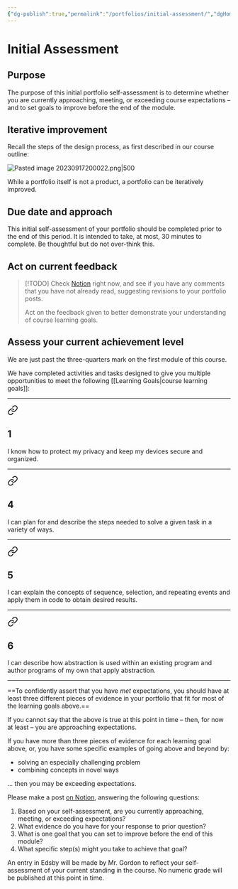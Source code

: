 ```yaml
---
{"dg-publish":true,"permalink":"/portfolios/initial-assessment/","dgHomeLink":true}
---
```


# Initial Assessment

## Purpose

The purpose of this initial portfolio self-assessment is to determine whether you are currently approaching, meeting, or exceeding course expectations – and to set goals to improve before the end of the module.

## Iterative improvement

Recall the steps of the design process, as first described in our course outline:

![Pasted image 20230917200022.png|500](/img/user/Media/Pasted%20image%2020230917200022.png)

While a portfolio itself is not a product, a portfolio can be iteratively improved.

## Due date and approach

This initial self-assessment of your portfolio should be completed prior to the end of this period. It is intended to take, at most, 30 minutes to complete. Be thoughtful but do not over-think this.

## Act on current feedback

> [!TODO]
> Check [Notion](https://notion.so) right now, and see if you have any comments that you have not already read, suggesting revisions to your portfolio posts.
> 
> Act on the feedback given to better demonstrate your understanding of course learning goals.

## Assess your current achievement level

We are just past the three-quarters mark on the first module of this course.

We have completed activities and tasks designed to give you multiple opportunities to meet the following [[Learning Goals\|course learning goals]]:

---


<div class="transclusion internal-embed is-loaded"><a class="markdown-embed-link" href="/learning-goals/#1" aria-label="Open link"><svg xmlns="http://www.w3.org/2000/svg" width="24" height="24" viewBox="0 0 24 24" fill="none" stroke="currentColor" stroke-width="2" stroke-linecap="round" stroke-linejoin="round" class="svg-icon lucide-link"><path d="M10 13a5 5 0 0 0 7.54.54l3-3a5 5 0 0 0-7.07-7.07l-1.72 1.71"></path><path d="M14 11a5 5 0 0 0-7.54-.54l-3 3a5 5 0 0 0 7.07 7.07l1.71-1.71"></path></svg></a><div class="markdown-embed">



## 1

I know how to protect my privacy and keep my devices secure and organized.


</div></div>


---


<div class="transclusion internal-embed is-loaded"><a class="markdown-embed-link" href="/learning-goals/#4" aria-label="Open link"><svg xmlns="http://www.w3.org/2000/svg" width="24" height="24" viewBox="0 0 24 24" fill="none" stroke="currentColor" stroke-width="2" stroke-linecap="round" stroke-linejoin="round" class="svg-icon lucide-link"><path d="M10 13a5 5 0 0 0 7.54.54l3-3a5 5 0 0 0-7.07-7.07l-1.72 1.71"></path><path d="M14 11a5 5 0 0 0-7.54-.54l-3 3a5 5 0 0 0 7.07 7.07l1.71-1.71"></path></svg></a><div class="markdown-embed">



## 4

I can plan for and describe the steps needed to solve a given task in a variety of ways.


</div></div>


---


<div class="transclusion internal-embed is-loaded"><a class="markdown-embed-link" href="/learning-goals/#5" aria-label="Open link"><svg xmlns="http://www.w3.org/2000/svg" width="24" height="24" viewBox="0 0 24 24" fill="none" stroke="currentColor" stroke-width="2" stroke-linecap="round" stroke-linejoin="round" class="svg-icon lucide-link"><path d="M10 13a5 5 0 0 0 7.54.54l3-3a5 5 0 0 0-7.07-7.07l-1.72 1.71"></path><path d="M14 11a5 5 0 0 0-7.54-.54l-3 3a5 5 0 0 0 7.07 7.07l1.71-1.71"></path></svg></a><div class="markdown-embed">



## 5

I can explain the concepts of sequence, selection, and repeating events and apply them in code to obtain desired results.


</div></div>


---


<div class="transclusion internal-embed is-loaded"><a class="markdown-embed-link" href="/learning-goals/#6" aria-label="Open link"><svg xmlns="http://www.w3.org/2000/svg" width="24" height="24" viewBox="0 0 24 24" fill="none" stroke="currentColor" stroke-width="2" stroke-linecap="round" stroke-linejoin="round" class="svg-icon lucide-link"><path d="M10 13a5 5 0 0 0 7.54.54l3-3a5 5 0 0 0-7.07-7.07l-1.72 1.71"></path><path d="M14 11a5 5 0 0 0-7.54-.54l-3 3a5 5 0 0 0 7.07 7.07l1.71-1.71"></path></svg></a><div class="markdown-embed">



## 6

I can describe how abstraction is used within an existing program and author programs of my own that apply abstraction.


</div></div>


---

==To confidently assert that you have *met* expectations, you should have at least three different pieces of evidence in your portfolio that fit for most of the learning goals above.==

If you cannot say that the above is true at this point in time – then, for now at least – you are approaching expectations.

If you have more than three pieces of evidence for each learning goal above, or, you have some specific examples of going above and beyond by:

- solving an especially challenging problem
- combining concepts in novel ways 

... then you may be exceeding expectations.

Please make a post [on Notion](https://notion.so), answering the following questions:

1. Based on your self-assessment, are you currently approaching, meeting, or exceeding expectations?
2. What evidence do you have for your response to prior question?
3. What is one goal that you can set to improve before the end of this module?
4. What specific step(s) might you take to achieve that goal?

An entry in Edsby will be made by Mr. Gordon to reflect your self-assessment of your current standing in the course. No numeric grade will be published at this point in time.